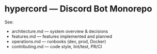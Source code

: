 # hypercord — Discord Bot Monorepo

See:
- architecture.md — system overview & decisions
- features.md — features implemented and planned
- operations.md — runbooks (dev, prod, Docker)
- contributing.md — code style, lint/test, PR/CI
